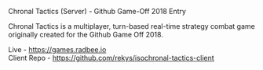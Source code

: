 Chronal Tactics (Server) - Github Game-Off 2018 Entry

Chronal Tactics is a multiplayer, turn-based real-time strategy combat game originally created for the Github Game Off 2018.

Live - https://games.radbee.io  
Client Repo - https://github.com/rekys/isochronal-tactics-client